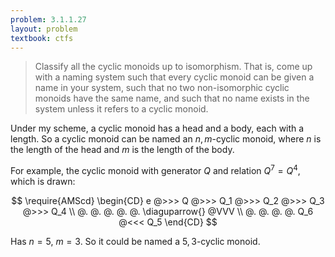 ```yaml
---
problem: 3.1.1.27 
layout: problem
textbook: ctfs
---
```


> Classify all the cyclic monoids up to isomorphism. That is, come up with a
> naming system such that every cyclic monoid can be given a name in your
> system, such that no two non-isomorphic cyclic monoids have the same name, and
> such that no name exists in the system unless it refers to a cyclic monoid.

Under my scheme, a cyclic monoid has a head and a body, each with a length. So a
cyclic monoid can be named an $n,m$-cyclic monoid, where $n$ is the length of
the head and $m$ is the length of the body.

For example, the cyclic monoid with generator $Q$ and relation $Q^7 = Q^4$,
which is drawn:

$$
\require{AMScd}
\begin{CD}
e @>>> Q @>>> Q_1 @>>> Q_2 @>>> Q_3 @>>>           Q_4  \\
@.     @.     @.       @.       @.  \diaguparrow{} @VVV \\
@.     @.     @.       @.       Q_6 @<<<           Q_5
\end{CD}
$$

Has $n = 5$, $m=3$. So it could be named a $5,3$-cyclic monoid.
